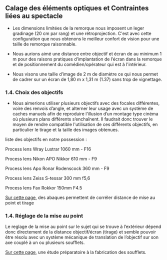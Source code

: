 
## Calage des éléments optiques et Contraintes liées au spectacle

- Les dimensions limitées de la remorque nous imposent un leger gradinage (20 cm par rang) et une rétroprojection. C'est avec cette configuration que nous obtenons le meilleur confort de vision pour une taille de remorque raisonnable.

- Nous aurions aimé une distance entre objectif et écran de au minimum 1 m pour des raisons pratiques d’implantation de l’écran dans la remorque et de positionnement du comédien/opérateur qui est à l'intérieur. 

- Nous visons une taille d’image de 2 m de diamètre ce qui nous permet de cadrer sur un écran de 1,80 m x 1,31 m (1.37) sans trop de vignettage.

### 1.4. Choix des objectifs
- Nous aimerions utiliser plusieurs objectifs avec des focales différentes, voire des renvois d’angle, et alterner leur usage avec un système de caches manuels afin de reproduire l’illusion d’un montage type cinéma où plusieurs plans différents s’enchaînent. Il faudrait donc trouver le moyen de rendre compatible l'utilisation de ces différents objectifs, en particulier le tirage et la taille des images obtenues.

liste des objectifs en notre possession :

Process lens Wray Lustrar 1060 mm - F16

Process lens Nikon APO Nikkor 610 mm - F9

Process lens Apo Ronar Rodenscock 360 mm - F9

Process lens Zeiss S-tessar 300 mm f5,6

Process lens 	Fax Rokkor 150mm F4.5

[Sur cette page](abaque.md), des abaques permettent de corréler distance de mise au point et tirage

### 1.4. Réglage de la mise au point

Le reglage de la mise au point sur le sujet qui se trouve à l’extérieur dépend donc directement de la distance objectif/écran (tirage) et semble pouvoir être résolu avec un système mécanique de translation de l’objectif sur son axe couplé à un ou plusieurs soufflets.

[Sur cette page](soufflet.md), une étude préparatoire à la fabrication des soufflets.
